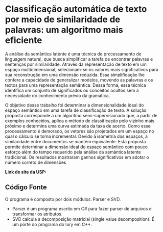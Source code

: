# Classificação automática de texto por meio de similaridade de palavras: um algoritmo mais eficiente

A análise da semântica latente é uma técnica de processamento de linguagem natural, que busca simplificar a 
tarefa de encontrar palavras e sentenças por similaridade. Através da representação de texto em um espaço multidimensional, 
selecionam-se os valores mais significativos para sua reconstrução em uma dimensão reduzida. Essa simplificação lhe confere 
a capacidade de generalizar modelos, movendo as palavras e os textos para uma representação semântica. Dessa forma, essa 
técnica identifica um conjunto de significados ou conceitos ocultos sem a necessidade do conhecimento prévio da gramática. 

O objetivo desse trabalho foi determinar a dimensionalidade ideal do espaço semântico em uma tarefa de classificação de texto. 
A solução proposta corresponde a um algoritmo semi-supervisionado que, a partir de exemplos conhecidos, aplica o método de 
classificação pelo vizinho mais próximo e determina uma curva estimada da taxa de acerto. Como esse processamento é demorado, 
os vetores são projetados em um espaço no qual o cálculo se torna incremental. Devido à isometria dos espaços, a similaridade 
entre documentos se mantém equivalente. Esta proposta permite determinar a dimensão ideal do espaço semântico com pouco esforço 
além do tempo requerido pela análise da semântica latente tradicional. Os resultados mostraram ganhos significativos em adotar 
o número correto de dimensões

**Link do site da USP:**
[](http://www.teses.usp.br/teses/disponiveis/3/3141/tde-06072014-225124/pt-br.php)

## Código Fonte

O programa é composto por dois módulos: Parser e SVD.

- Parser é um programa escrito em C# para fazer parser de arquivos e transformar os atributos.
- SVD calcula a decomposição matricial (single value decomposition). É um porte do programa do Iury em C++.


